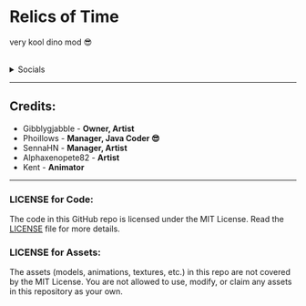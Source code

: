 # Relics of Time
very kool dino mod 😎


<br>
<details>
<summary>Socials</summary>

- [Discord](https://discord.gg/mUZMUSXP)

- [Twitter](https://twitter.com/RelicsOfTimeMod)
</details>

---

## Credits:
- Gibblygjabble - **Owner, Artist**
- Phoillows - **Manager, Java Coder 😎**
- SennaHN - **Manager, Artist**
- Alphaxenopete82 - **Artist**
- Kent - **Animator**

---

### LICENSE for Code:

The code in this GitHub repo is licensed under the MIT License. Read the [LICENSE](LICENSE.md) file for more details.

### LICENSE for Assets:

The assets (models, animations, textures, etc.) in this repo are not covered by the MIT License. You are not allowed to use, modify, or claim any assets in this repository as your own.
